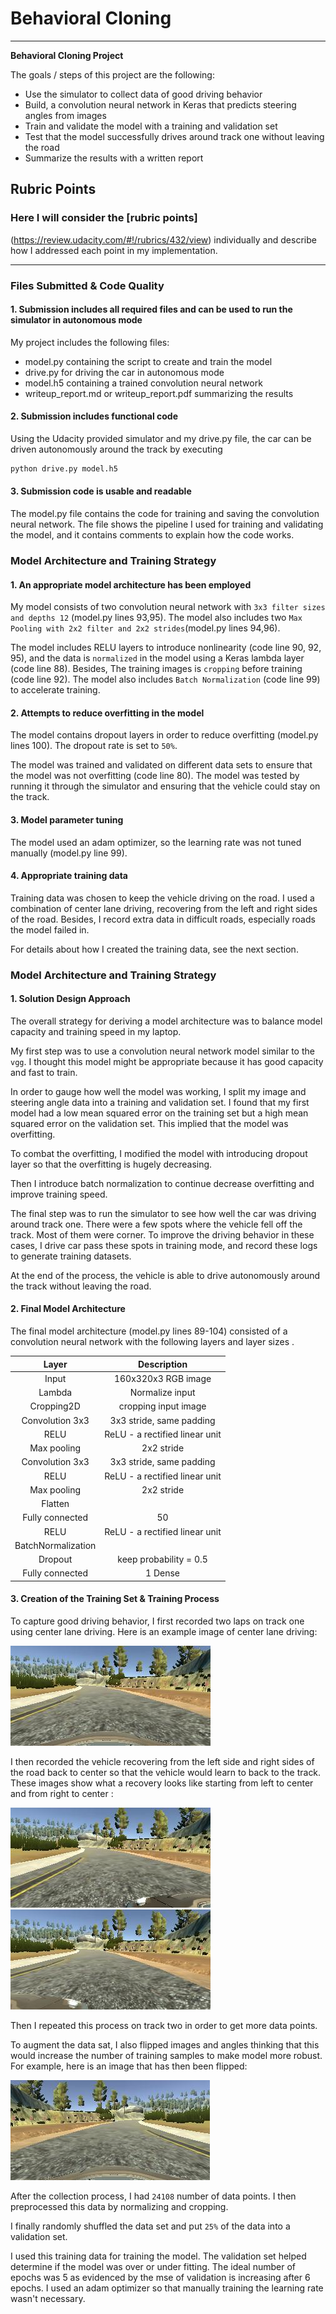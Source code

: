 # **Behavioral Cloning** 

---

**Behavioral Cloning Project**

The goals / steps of this project are the following:
* Use the simulator to collect data of good driving behavior
* Build, a convolution neural network in Keras that predicts steering angles from images
* Train and validate the model with a training and validation set
* Test that the model successfully drives around track one without leaving the road
* Summarize the results with a written report

## Rubric Points
### Here I will consider the [rubric points]

(https://review.udacity.com/#!/rubrics/432/view) individually and describe how I addressed each point in my implementation.  

---
### Files Submitted & Code Quality

#### 1. Submission includes all required files and can be used to run the simulator in autonomous mode

My project includes the following files:
* model.py containing the script to create and train the model
* drive.py for driving the car in autonomous mode
* model.h5 containing a trained convolution neural network 
* writeup_report.md or writeup_report.pdf summarizing the results

#### 2. Submission includes functional code

Using the Udacity provided simulator and my drive.py file, the car can be driven autonomously around the track by executing 
```sh
python drive.py model.h5
```

#### 3. Submission code is usable and readable

The model.py file contains the code for training and saving the convolution neural network. The file shows the pipeline I used for training and validating the model, and it contains comments to explain how the code works.

### Model Architecture and Training Strategy

#### 1. An appropriate model architecture has been employed

My model consists of two convolution neural network with `3x3 filter sizes and depths 12` (model.py lines 93,95). The model also includes two `Max Pooling with 2x2 filter and 2x2 strides`(model.py lines 94,96).

The model includes RELU layers to introduce nonlinearity (code line 90, 92, 95), and the data is `normalized` in the model using a Keras lambda layer (code line 88). Besides, The training images is `cropping` before training (code line 92). The model also includes `Batch Normalization` (code line 99) to accelerate training. 

#### 2. Attempts to reduce overfitting in the model
The model contains dropout layers in order to reduce overfitting (model.py lines 100). The dropout rate is set to `50%`. 

The model was trained and validated on different data sets to ensure that the model was not overfitting (code line 80). The model was tested by running it through the simulator and ensuring that the vehicle could stay on the track.

#### 3. Model parameter tuning

The model used an adam optimizer, so the learning rate was not tuned manually (model.py line 99).

#### 4. Appropriate training data

Training data was chosen to keep the vehicle driving on the road. I used a combination of center lane driving, recovering from the left and right sides of the road. Besides, I record extra data in difficult roads, especially roads the model failed in. 

For details about how I created the training data, see the next section. 

### Model Architecture and Training Strategy

#### 1. Solution Design Approach

The overall strategy for deriving a model architecture was to balance model capacity and training speed in my laptop. 

My first step was to use a convolution neural network model similar to the `vgg`. I thought this model might be appropriate because it has good capacity and fast to train.

In order to gauge how well the model was working, I split my image and steering angle data into a training and validation set. I found that my first model had a low mean squared error on the training set but a high mean squared error on the validation set. This implied that the model was overfitting. 

To combat the overfitting, I modified the model with introducing dropout layer so that the overfitting is hugely decreasing.

Then I introduce batch normalization to continue decrease overfitting and improve training speed.

The final step was to run the simulator to see how well the car was driving around track one. There were a few spots where the vehicle fell off the track. Most of them were corner. To improve the driving behavior in these cases, I drive car pass these spots in training mode, and record these logs to generate training datasets.

At the end of the process, the vehicle is able to drive autonomously around the track without leaving the road.

#### 2. Final Model Architecture

The final model architecture (model.py lines 89-104) consisted of a convolution neural network with the following layers and layer sizes .

| Layer                 |     Description                               |
|:---------------------:|:---------------------------------------------:| 
| Input                 | 160x320x3 RGB image                           |
| Lambda                | Normalize input                               |
| Cropping2D            | cropping input image                          |
| Convolution 3x3       | 3x3 stride, same padding                      |   
| RELU                  | ReLU - a rectified linear unit                |
| Max pooling           | 2x2 stride                                    |
| Convolution 3x3       | 3x3 stride, same padding                      |
| RELU                  | ReLU - a rectified linear unit                |
| Max pooling           | 2x2 stride                                    |
| Flatten               |                                               |
| Fully connected       | 50                                            |
| RELU                  | ReLU - a rectified linear unit                |
| BatchNormalization    |                                               |
| Dropout               | keep probability = 0.5                        |
| Fully connected       | 1 Dense                                       |

#### 3. Creation of the Training Set & Training Process

To capture good driving behavior, I first recorded two laps on track one using center lane driving. Here is an example image of center lane driving:

[center_image]: ./examples/center_2017_10_17_18_40_24_650.jpg "center image"
![center imgage][center_image]

I then recorded the vehicle recovering from the left side and right sides of the road back to center so that the vehicle would learn to back to the track. These images show what a recovery looks like starting from left to center and from right to center :

[left_to_center_image]: ./examples/left_2017_10_17_18_40_24_650.jpg "left to center image"
[right_to_center_image]: ./examples/right_2017_10_17_18_40_24_650.jpg "right to center image"

![left to center image][left_to_center_image]
![right to center image][right_to_center_image]

Then I repeated this process on track two in order to get more data points.

To augment the data sat, I also flipped images and angles thinking that this would increase the number of training samples to make model more robust. For example, here is an image that has then been flipped:

[flip_image]: ./examples/center_2017_10_17_18_40_24_650_flip.png "flip image"

![flip image][flip_image]

After the collection process, I had `24108` number of data points. I then preprocessed this data by normalizing and cropping.

I finally randomly shuffled the data set and put `25%` of the data into a validation set. 

I used this training data for training the model. The validation set helped determine if the model was over or under fitting. The ideal number of epochs was 5 as evidenced by the mse of validation is increasing after 6 epochs. I used an adam optimizer so that manually training the learning rate wasn't necessary.
